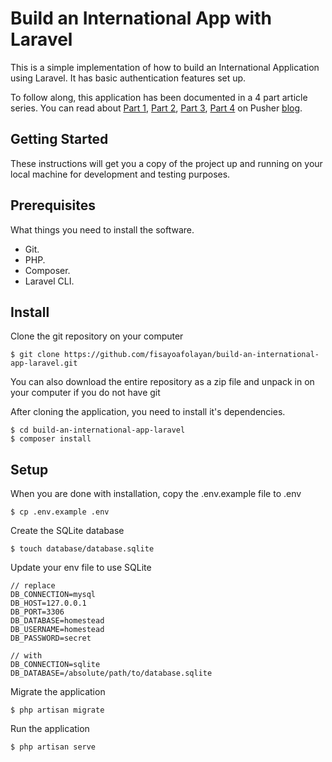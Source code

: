 # Build an International App with Laravel     

This is a simple implementation of how to build an International Application using Laravel. It has basic authentication features set up.

To follow along, this application has been documented in a 4 part article series. You can read about [Part 1](https://blog.pusher.com/localized-laravel-part-1/), [Part 2](http://blog.pusher.com/localized-laravel-part-2/), [Part 3](http://blog.pusher.com/localized-laravel-part-3/), [Part 4](http://blog.pusher.com/localized-laravel-part-4/) on Pusher [blog](https://blog.pusher.com/).

## Getting Started
These instructions will get you a copy of the project up and running on your local machine for development and testing purposes.

## Prerequisites
What things you need to install the software.

- Git.
- PHP.
- Composer.
- Laravel CLI.

## Install
Clone the git repository on your computer
```
$ git clone https://github.com/fisayoafolayan/build-an-international-app-laravel.git
```
You can also download the entire repository as a zip file and unpack in on your computer if you do not have git

After cloning the application, you need to install it's dependencies.
```
$ cd build-an-international-app-laravel
$ composer install
```

## Setup
When you are done with installation, copy the .env.example file to .env
```
$ cp .env.example .env
```

Create the SQLite database 
```
$ touch database/database.sqlite
```

Update your env file to use SQLite
```
// replace
DB_CONNECTION=mysql
DB_HOST=127.0.0.1
DB_PORT=3306
DB_DATABASE=homestead
DB_USERNAME=homestead
DB_PASSWORD=secret

// with
DB_CONNECTION=sqlite
DB_DATABASE=/absolute/path/to/database.sqlite
```

Migrate the application
```
$ php artisan migrate
``` 

Run the application
```
$ php artisan serve
```
